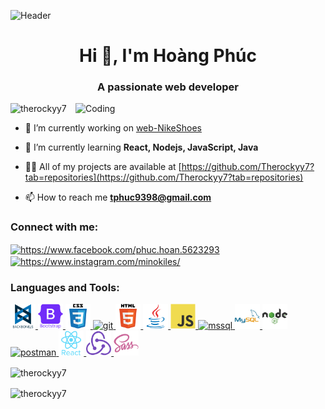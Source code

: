 ![Header](https://res.cloudinary.com/dzbhzlwoe/image/upload/v1729264396/github-header-image_jo1lwv.png)
<h1 align="center">Hi 👋, I'm Hoàng Phúc</h1>
<h3 align="center">A passionate web developer</h3>

<img align="right" alt="Coding" width="400" src="https://i.pinimg.com/originals/f5/8f/e8/f58fe8e19a7e25ddf0c459a3599261d6.gif">



<p align="left"> <img src="https://komarev.com/ghpvc/?username=therockyy7&label=Profile%20views&color=0e75b6&style=flat" alt="therockyy7" /> </p>

- 🔭 I’m currently working on [web-NikeShoes](https://github.com/Therockyy7/web-NikeShoes)

- 🌱 I’m currently learning **React, Nodejs, JavaScript, Java**

- 👨‍💻 All of my projects are available at [https://github.com/Therockyy7?tab=repositories](https://github.com/Therockyy7?tab=repositories)

- 📫 How to reach me **tphuc9398@gmail.com**

<h3 align="left">Connect with me:</h3>
<p align="left">
<a href="https://fb.com/https://www.facebook.com/phuc.hoan.5623293" target="blank"><img align="center" src="https://raw.githubusercontent.com/rahuldkjain/github-profile-readme-generator/master/src/images/icons/Social/facebook.svg" alt="https://www.facebook.com/phuc.hoan.5623293" height="30" width="40" /></a>
<a href="https://instagram.com/https://www.instagram.com/minokiles/" target="blank"><img align="center" src="https://raw.githubusercontent.com/rahuldkjain/github-profile-readme-generator/master/src/images/icons/Social/instagram.svg" alt="https://www.instagram.com/minokiles/" height="30" width="40" /></a>
</p>

<h3 align="left">Languages and Tools:</h3>
<p align="left"> <a href="https://backbonejs.org" target="_blank" rel="noreferrer"> <img src="https://raw.githubusercontent.com/devicons/devicon/master/icons/backbonejs/backbonejs-original-wordmark.svg" alt="backbonejs" width="40" height="40"/> </a> <a href="https://getbootstrap.com" target="_blank" rel="noreferrer"> <img src="https://raw.githubusercontent.com/devicons/devicon/master/icons/bootstrap/bootstrap-plain-wordmark.svg" alt="bootstrap" width="40" height="40"/> </a> <a href="https://www.w3schools.com/css/" target="_blank" rel="noreferrer"> <img src="https://raw.githubusercontent.com/devicons/devicon/master/icons/css3/css3-original-wordmark.svg" alt="css3" width="40" height="40"/> </a> <a href="https://git-scm.com/" target="_blank" rel="noreferrer"> <img src="https://www.vectorlogo.zone/logos/git-scm/git-scm-icon.svg" alt="git" width="40" height="40"/> </a> <a href="https://www.w3.org/html/" target="_blank" rel="noreferrer"> <img src="https://raw.githubusercontent.com/devicons/devicon/master/icons/html5/html5-original-wordmark.svg" alt="html5" width="40" height="40"/> </a> <a href="https://www.java.com" target="_blank" rel="noreferrer"> <img src="https://raw.githubusercontent.com/devicons/devicon/master/icons/java/java-original.svg" alt="java" width="40" height="40"/> </a> <a href="https://developer.mozilla.org/en-US/docs/Web/JavaScript" target="_blank" rel="noreferrer"> <img src="https://raw.githubusercontent.com/devicons/devicon/master/icons/javascript/javascript-original.svg" alt="javascript" width="40" height="40"/> </a> <a href="https://www.microsoft.com/en-us/sql-server" target="_blank" rel="noreferrer"> <img src="https://www.svgrepo.com/show/303229/microsoft-sql-server-logo.svg" alt="mssql" width="40" height="40"/> </a> <a href="https://www.mysql.com/" target="_blank" rel="noreferrer"> <img src="https://raw.githubusercontent.com/devicons/devicon/master/icons/mysql/mysql-original-wordmark.svg" alt="mysql" width="40" height="40"/> </a> <a href="https://nodejs.org" target="_blank" rel="noreferrer"> <img src="https://raw.githubusercontent.com/devicons/devicon/master/icons/nodejs/nodejs-original-wordmark.svg" alt="nodejs" width="40" height="40"/> </a> <a href="https://postman.com" target="_blank" rel="noreferrer"> <img src="https://www.vectorlogo.zone/logos/getpostman/getpostman-icon.svg" alt="postman" width="40" height="40"/> </a> <a href="https://reactjs.org/" target="_blank" rel="noreferrer"> <img src="https://raw.githubusercontent.com/devicons/devicon/master/icons/react/react-original-wordmark.svg" alt="react" width="40" height="40"/> </a> <a href="https://redux.js.org" target="_blank" rel="noreferrer"> <img src="https://raw.githubusercontent.com/devicons/devicon/master/icons/redux/redux-original.svg" alt="redux" width="40" height="40"/> </a> <a href="https://sass-lang.com" target="_blank" rel="noreferrer"> <img src="https://raw.githubusercontent.com/devicons/devicon/master/icons/sass/sass-original.svg" alt="sass" width="40" height="40"/> </a> </p>

<p><img align="center" src="https://github-readme-stats.vercel.app/api/top-langs?username=therockyy7&show_icons=true&locale=en&layout=compact" alt="therockyy7" /></p>

<p><img align="center" src="https://github-readme-streak-stats.herokuapp.com/?user=therockyy7&" alt="therockyy7" /></p>


